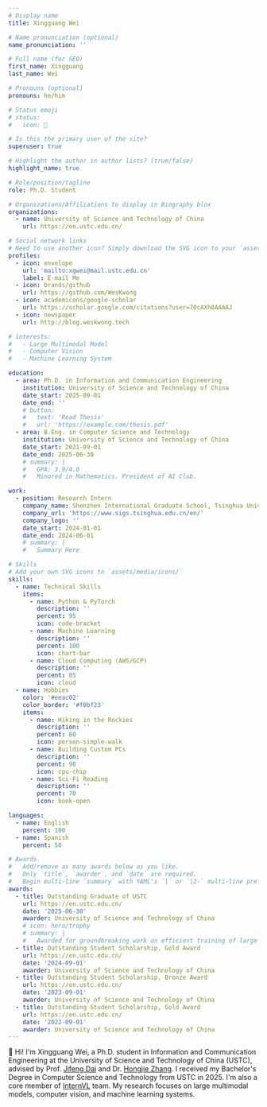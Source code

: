 ```yaml
---
# Display name
title: Xingguang Wei

# Name pronunciation (optional)
name_pronunciation: ''

# Full name (for SEO)
first_name: Xingguang
last_name: Wei

# Pronouns (optional)
pronouns: he/him

# Status emoji
# status:
#   icon: 🚀

# Is this the primary user of the site?
superuser: true

# Highlight the author in author lists? (true/false)
highlight_name: true

# Role/position/tagline
role: Ph.D. Student

# Organizations/Affiliations to display in Biography blox
organizations:
  - name: University of Science and Technology of China
    url: https://en.ustc.edu.cn/

# Social network links
# Need to use another icon? Simply download the SVG icon to your `assets/media/icons/` folder.
profiles:
  - icon: envelope
    url: 'mailto:xgwei@mail.ustc.edu.cn'
    label: E-mail Me
  - icon: brands/github
    url: https://github.com/WesKwong
  - icon: academicons/google-scholar
    url: https://scholar.google.com/citations?user=7OcAXh8AAAAJ
  - icon: newspaper
    url: http://blog.weskwong.tech

# interests:
#   - Large Multimodal Model
#   - Computer Vision
#   - Machine Learning System

education:
  - area: Ph.D. in Information and Communication Engineering
    institution: University of Science and Technology of China
    date_start: 2025-09-01
    date_end: ''
    # button:
    #   text: 'Read Thesis'
    #   url: 'https://example.com/thesis.pdf'
  - area: B.Eng. in Computer Science and Technology
    institution: University of Science and Technology of China
    date_start: 2021-09-01
    date_end: 2025-06-30
    # summary: |
    #   GPA: 3.9/4.0
    #   Minored in Mathematics. President of AI Club.

work:
  - position: Research Intern
    company_name: Shenzhen International Graduate School, Tsinghua University
    company_url: 'https://www.sigs.tsinghua.edu.cn/en/'
    company_logo: ''
    date_start: 2024-01-01
    date_end: 2024-06-01
    # summary: |
    #   Summary Here

# Skills
# Add your own SVG icons to `assets/media/icons/`
skills:
  - name: Technical Skills
    items:
      - name: Python & PyTorch
        description: ''
        percent: 95
        icon: code-bracket
      - name: Machine Learning
        description: ''
        percent: 100
        icon: chart-bar
      - name: Cloud Computing (AWS/GCP)
        description: ''
        percent: 85
        icon: cloud
  - name: Hobbies
    color: '#eeac02'
    color_border: '#f0bf23'
    items:
      - name: Hiking in the Rockies
        description: ''
        percent: 80
        icon: person-simple-walk
      - name: Building Custom PCs
        description: ''
        percent: 90
        icon: cpu-chip
      - name: Sci-Fi Reading
        description: ''
        percent: 70
        icon: book-open

languages:
  - name: English
    percent: 100
  - name: Spanish
    percent: 50

# Awards.
#   Add/remove as many awards below as you like.
#   Only `title`, `awarder`, and `date` are required.
#   Begin multi-line `summary` with YAML's `|` or `|2-` multi-line prefix and indent 2 spaces below.
awards:
  - title: Outstanding Graduate of USTC
    url: https://en.ustc.edu.cn/
    date: '2025-06-30'
    awarder: University of Science and Technology of China
    # icon: hero/trophy
    # summary: |
    #   Awarded for groundbreaking work on efficient training of large models.
  - title: Outstanding Student Scholarship, Gold Award
    url: https://en.ustc.edu.cn/
    date: '2024-09-01'
    awarder: University of Science and Technology of China
  - title: Outstanding Student Scholarship, Bronze Award
    url: https://en.ustc.edu.cn/
    date: '2023-09-01'
    awarder: University of Science and Technology of China
  - title: Outstanding Student Scholarship, Gold Award
    url: https://en.ustc.edu.cn/
    date: '2022-09-01'
    awarder: University of Science and Technology of China
---
```


👋 Hi! I'm Xingguang Wei, a Ph.D. student in Information and Communication Engineering at the University of Science and Technology of China (USTC), advised by Prof. [Jifeng Dai](https://scholar.google.com/citations?user=SH_-B_AAAAAJ&hl=en) and Dr. [Hongjie Zhang](https://scholar.google.com/citations?hl=en&user=Zl_2sZYAAAAJ). I received my Bachelor's Degree in Computer Science and Technology from USTC in 2025. I'm also a core member of [InternVL](https://github.com/OpenGVLab/InternVL) team. My research focuses on large multimodal models, computer vision, and machine learning systems.
